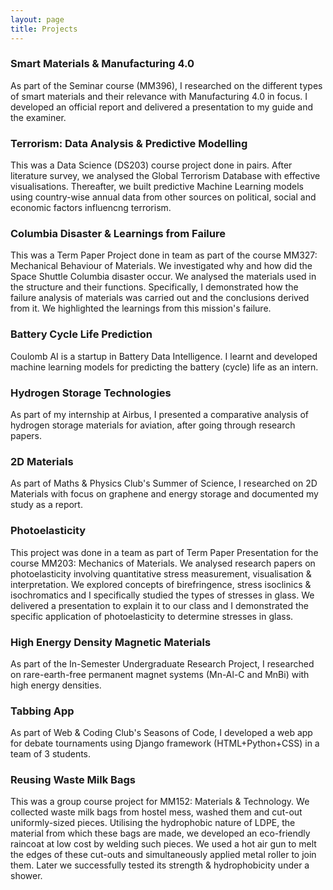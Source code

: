 ```yaml
---
layout: page
title: Projects
---
```

### Smart Materials & Manufacturing 4.0
As part of the Seminar course (MM396), I researched on the different types of smart materials and their relevance with Manufacturing 4.0 in focus. I developed an official report and delivered a presentation to my guide and the examiner.
### Terrorism: Data Analysis & Predictive Modelling
This was a Data Science (DS203) course project done in pairs. After literature survey, we analysed the Global Terrorism Database with effective visualisations. Thereafter, we built predictive Machine Learning models using country-wise annual data from other sources on political, social and economic factors influencng terrorism.
### Columbia Disaster & Learnings from Failure
This was a Term Paper Project done in team as part of the course MM327: Mechanical Behaviour of Materials. We investigated why and how did the Space Shuttle Columbia disaster occur. We analysed the materials used in the structure and their functions. Specifically, I demonstrated how the failure analysis of materials was carried out and the conclusions derived from it. We highlighted the learnings from this mission's failure. 
### Battery Cycle Life Prediction
Coulomb AI is a startup in Battery Data Intelligence. I learnt and developed machine learning models for predicting the battery (cycle) life as an intern. 
### Hydrogen Storage Technologies
As part of my internship at Airbus, I presented a comparative analysis of hydrogen storage materials for aviation, after going through research papers.
### 2D Materials
As part of Maths & Physics Club's Summer of Science, I researched on 2D Materials with focus on graphene and energy storage and documented my study as a report. 
### Photoelasticity
This project was done in a team as part of Term Paper Presentation for the course MM203: Mechanics of Materials. We analysed research papers on photoelasticity involving quantitative stress measurement, visualisation & interpretation. We explored concepts of birefringence, stress isoclinics & isochromatics and I specifically studied the types of stresses in glass. We delivered a presentation to explain it to our class and I demonstrated the specific application of photoelasticity to determine stresses in glass.
### High Energy Density Magnetic Materials
As part of the In-Semester Undergraduate Research Project, I researched on rare-earth-free permanent magnet systems (Mn-Al-C and MnBi) with high energy densities. 
### Tabbing App
As part of Web & Coding Club's Seasons of Code, I developed a web app for debate tournaments using Django framework (HTML+Python+CSS) in a team of 3 students. 
### Reusing Waste Milk Bags
This was a group course project for MM152: Materials & Technology. We collected waste milk bags from hostel mess, washed them and cut-out uniformly-sized pieces. Utilising the hydrophobic nature of LDPE, the material from which these bags are made, we developed an eco-friendly raincoat at low cost by welding such pieces. We used a hot air gun to melt the edges of these cut-outs and simultaneously applied metal roller to join them. Later we successfully tested its strength & hydrophobicity under a shower.  
